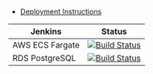 * [Deployment Instructions](/docfx/articles/pdf/aws-fargate-jenkins.pdf)

 Jenkins | Status  
------------ | -------------
AWS ECS Fargate | [![Build Status](https://jenkins.navigatorglass.com/buildStatus/icon?job=Terraform-AWS-Fargate%2Fecs_Terraform)](https://jenkins.navigatorglass.com/job/Terraform-AWS-Fargate/job/ecs_Terraform/)
RDS PostgreSQL  | [![Build Status](https://jenkins.navigatorglass.com/buildStatus/icon?job=Terraform-AWS-Fargate%2FRDS_Terraform)](https://jenkins.navigatorglass.com/job/Terraform-AWS-Fargate/job/RDS_Terraform/)
